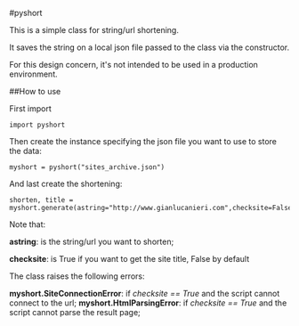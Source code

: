 #pyshort

This is a simple class for string/url shortening.

It saves the string on a local json file passed to the class via the constructor.

For this design concern, it's not intended to be used in a production environment.

##How to use

First import

```
import pyshort
```

Then create the instance specifying the json file you want to use to store the data:

```
myshort = pyshort("sites_archive.json")
```

And last create the shortening:

```
shorten, title = myshort.generate(astring="http://www.gianlucanieri.com",checksite=False)
```

Note that:

__astring__: is the string/url you want to shorten;

__checksite__: is True if you want to get the site title, False by default

The class raises the following errors:

__myshort.SiteConnectionError__: if _checksite_  _==_  _True_ and the script cannot connect to the url;
__myshort.HtmlParsingError__: if _checksite_  _==_  _True_ and the script cannot parse the result page;

